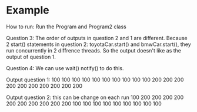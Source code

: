# Example
How to run:
Run the Program and Program2 class

Question 3:
  The order of outputs in question 2 and 1 are different. 
  Because 2 start() statements in question 2: toyotaCar.start() and  bmwCar.start(), they run concurrently in 2 diffrence threads. So the output doesn't like as the output of question 1.

Question 4:
We can use wait() notify() to do this.

Output question 1:
100
100
100
100
100
100
100
100
100
100
200
200
200
200
200
200
200
200
200
200

Output question 2: this can be change on each run
100
200
200
200
200
200
200
200
200
200
200
100
100
100
100
100
100
100
100
100

